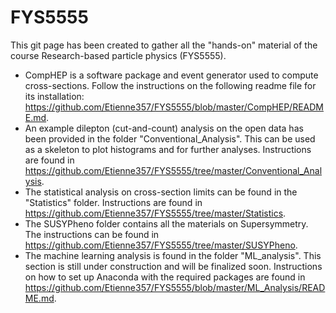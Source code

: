 # FYS5555

This git page has been created to gather all the "hands-on" material of the course Research-based particle physics (FYS5555). 

- CompHEP is a software package and event generator used to compute cross-sections. Follow the instructions on the following readme file for its installation: https://github.com/Etienne357/FYS5555/blob/master/CompHEP/README.md.
- An example dilepton (cut-and-count) analysis on the open data has been provided in the folder "Conventional_Analysis". This can be used as a skeleton to plot histograms and for further analyses. Instructions are found in https://github.com/Etienne357/FYS5555/tree/master/Conventional_Analysis.
- The statistical analysis on cross-section limits can be found in the "Statistics" folder. Instructions are found in https://github.com/Etienne357/FYS5555/tree/master/Statistics.
- The SUSYPheno folder contains all the materials on  Supersymmetry. The instructions can be found in https://github.com/Etienne357/FYS5555/tree/master/SUSYPheno.
- The machine learning analysis is found in the folder "ML_analysis". This section is still under construction and will be finalized soon. Instructions on how to set up Anaconda with the required packages are found in https://github.com/Etienne357/FYS5555/blob/master/ML_Analysis/README.md.